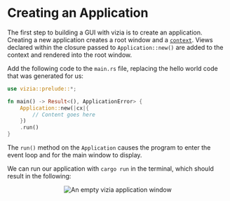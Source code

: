 # Creating an Application

The first step to building a GUI with vizia is to create an application. Creating a new application creates a root window and a [`context`](https://docs.vizia.dev/vizia/context/struct.Context.html). Views declared within the closure passed to `Application::new()` are added to the context and rendered into the root window.

Add the following code to the `main.rs` file, replacing the hello world code that was generated for us:

```rust
use vizia::prelude::*;

fn main() -> Result<(), ApplicationError> {
    Application::new(|cx|{
        // Content goes here
    })
    .run()    
}
```
The `run()` method on the `Application` causes the program to enter the event loop and for the main window to display.

We can run our application with `cargo run` in the terminal, which should result in the following:

<p align="center">
<img src="img/application.png" alt="An empty vizia application window"/>
</p>
